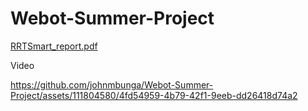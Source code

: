 # Webot-Summer-Project
[RRTSmart_report.pdf](https://github.com/johnmbunga/Webot-Summer-Project/files/12549502/RRTSmart_report.pdf)

Video

https://github.com/johnmbunga/Webot-Summer-Project/assets/111804580/4fd54959-4b79-42f1-9eeb-dd26418d74a2





